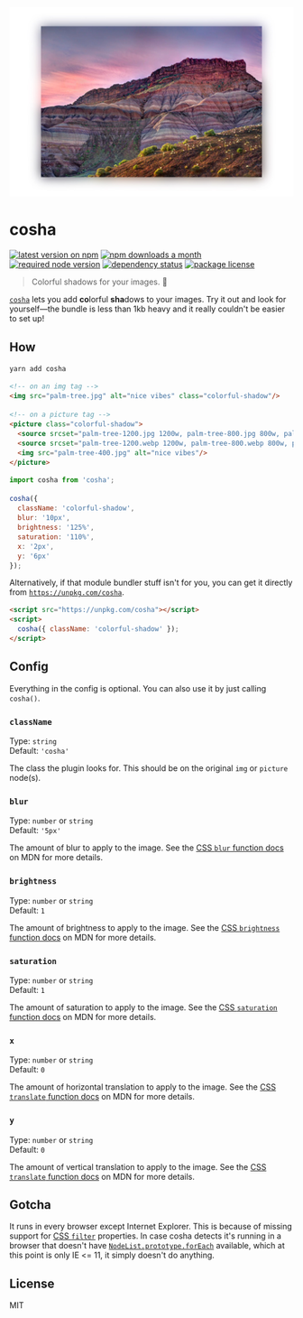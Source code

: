 <p align="center">
  <img src="sample.jpg" width="600">
</p>

# cosha

[![latest version on npm](https://img.shields.io/npm/v/cosha)](https://www.npmjs.com/package/cosha)
[![npm downloads a month](https://img.shields.io/npm/dm/cosha)](https://www.npmjs.com/package/cosha)
[![required node version](https://img.shields.io/node/v/cosha)](https://github.com/nodejs/Release)
[![dependency status](https://img.shields.io/david/robinloeffel/cosha)](https://david-dm.org/robinloeffel/cosha)
[![package license](https://img.shields.io/npm/l/cosha)](license)

> Colorful shadows for your images. 🎨

[`cosha`](https://npm.robinloeffel.ch/cosha) lets you add **co**lorful **sha**dows to your images. Try it out and look for yourself—the bundle is less than 1kb heavy and it really couldn't be easier to set up!

## How

```bash
yarn add cosha
```

```html
<!-- on an img tag -->
<img src="palm-tree.jpg" alt="nice vibes" class="colorful-shadow"/>

<!-- on a picture tag -->
<picture class="colorful-shadow">
  <source srcset="palm-tree-1200.jpg 1200w, palm-tree-800.jpg 800w, palm-tree-400.jpg 400w" type="image/jpeg">
  <source srcset="palm-tree-1200.webp 1200w, palm-tree-800.webp 800w, palm-tree-400.webp 400w" type="image/webp">
  <img src="palm-tree-400.jpg" alt="nice vibes"/>
</picture>
```

```js
import cosha from 'cosha';

cosha({
  className: 'colorful-shadow',
  blur: '10px',
  brightness: '125%',
  saturation: '110%',
  x: '2px',
  y: '6px'
});
```

Alternatively, if that module bundler stuff isn't for you, you can get it directly from [`https://unpkg.com/cosha`](https://unpkg.com/cosha).

```html
<script src="https://unpkg.com/cosha"></script>
<script>
  cosha({ className: 'colorful-shadow' });
</script>
```

## Config

Everything in the config is optional. You can also use it by just calling `cosha()`.

### `className`

Type: `string`<br>
Default: `'cosha'`

The class the plugin looks for. This should be on the original `img` or `picture` node(s).

### `blur`

Type: `number` or `string`<br>
Default: `'5px'`

The amount of blur to apply to the image. See the [CSS `blur` function docs](https://developer.mozilla.org/en-US/docs/Web/CSS/filter-function/blur) on MDN for more details.

### `brightness`

Type: `number` or `string`<br>
Default: `1`

The amount of brightness to apply to the image. See the [CSS `brightness` function docs](https://developer.mozilla.org/en-US/docs/Web/CSS/filter-function/brightness) on MDN for more details.

### `saturation`

Type: `number` or `string`<br>
Default: `1`

The amount of saturation to apply to the image. See the [CSS `saturation` function docs](https://developer.mozilla.org/en-US/docs/Web/CSS/filter-function/saturation) on MDN for more details.

### `x`

Type: `number` or `string`<br>
Default: `0`

The amount of horizontal translation to apply to the image. See the [CSS `translate` function docs](https://developer.mozilla.org/en-US/docs/Web/CSS/transform-function/translate) on MDN for more details.

### `y`

Type: `number` or `string`<br>
Default: `0`

The amount of vertical translation to apply to the image. See the [CSS `translate` function docs](https://developer.mozilla.org/en-US/docs/Web/CSS/transform-function/translate) on MDN for more details.

## Gotcha

It runs in every browser except Internet Explorer. This is because of missing support for [CSS `filter`](https://developer.mozilla.org/en-US/docs/Web/CSS/filter#Browser_compatibility) properties. In case cosha detects it's running in a browser that doesn't have [`NodeList.prototype.forEach`](https://developer.mozilla.org/en-US/docs/Web/API/NodeList/forEach#Browser_Compatibility) available, which at this point is only IE &lt;= 11, it simply doesn't do anything.

## License

MIT
